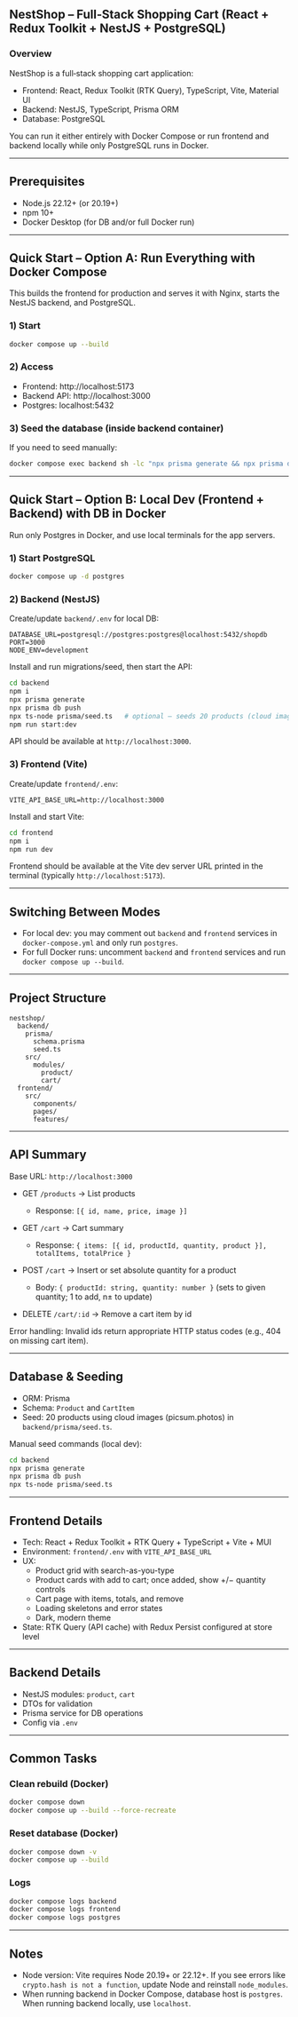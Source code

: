 ## NestShop – Full‑Stack Shopping Cart (React + Redux Toolkit + NestJS + PostgreSQL)

### Overview
NestShop is a full‑stack shopping cart application:
- Frontend: React, Redux Toolkit (RTK Query), TypeScript, Vite, Material UI
- Backend: NestJS, TypeScript, Prisma ORM
- Database: PostgreSQL

You can run it either entirely with Docker Compose or run frontend and backend locally while only PostgreSQL runs in Docker.

---

## Prerequisites
- Node.js 22.12+ (or 20.19+)
- npm 10+
- Docker Desktop (for DB and/or full Docker run)

---

## Quick Start – Option A: Run Everything with Docker Compose
This builds the frontend for production and serves it with Nginx, starts the NestJS backend, and PostgreSQL.

### 1) Start
```bash
docker compose up --build
```

### 2) Access
- Frontend: http://localhost:5173
- Backend API: http://localhost:3000
- Postgres: localhost:5432

### 3) Seed the database (inside backend container)
If you need to seed manually:
```bash
docker compose exec backend sh -lc "npx prisma generate && npx prisma db push && npx ts-node prisma/seed.ts"
```

---

## Quick Start – Option B: Local Dev (Frontend + Backend) with DB in Docker
Run only Postgres in Docker, and use local terminals for the app servers.

### 1) Start PostgreSQL
```bash
docker compose up -d postgres
```

### 2) Backend (NestJS)
Create/update `backend/.env` for local DB:
```env
DATABASE_URL=postgresql://postgres:postgres@localhost:5432/shopdb
PORT=3000
NODE_ENV=development
```

Install and run migrations/seed, then start the API:
```bash
cd backend
npm i
npx prisma generate
npx prisma db push
npx ts-node prisma/seed.ts   # optional – seeds 20 products (cloud images)
npm run start:dev
```

API should be available at `http://localhost:3000`.

### 3) Frontend (Vite)
Create/update `frontend/.env`:
```env
VITE_API_BASE_URL=http://localhost:3000
```

Install and start Vite:
```bash
cd frontend
npm i
npm run dev
```

Frontend should be available at the Vite dev server URL printed in the terminal (typically `http://localhost:5173`).

---

## Switching Between Modes
- For local dev: you may comment out `backend` and `frontend` services in `docker-compose.yml` and only run `postgres`.
- For full Docker runs: uncomment `backend` and `frontend` services and run `docker compose up --build`.

---

## Project Structure
```
nestshop/
  backend/
    prisma/
      schema.prisma
      seed.ts
    src/
      modules/
        product/
        cart/
  frontend/
    src/
      components/
      pages/
      features/
```

---

## API Summary
Base URL: `http://localhost:3000`

- GET `/products` → List products
  - Response: `[{ id, name, price, image }]`

- GET `/cart` → Cart summary
  - Response: `{ items: [{ id, productId, quantity, product }], totalItems, totalPrice }`

- POST `/cart` → Insert or set absolute quantity for a product
  - Body: `{ productId: string, quantity: number }` (sets to given quantity; 1 to add, n± to update)

- DELETE `/cart/:id` → Remove a cart item by id

Error handling: Invalid ids return appropriate HTTP status codes (e.g., 404 on missing cart item).

---

## Database & Seeding
- ORM: Prisma
- Schema: `Product` and `CartItem`
- Seed: 20 products using cloud images (picsum.photos) in `backend/prisma/seed.ts`.

Manual seed commands (local dev):
```bash
cd backend
npx prisma generate
npx prisma db push
npx ts-node prisma/seed.ts
```

---

## Frontend Details
- Tech: React + Redux Toolkit + RTK Query + TypeScript + Vite + MUI
- Environment: `frontend/.env` with `VITE_API_BASE_URL`
- UX:
  - Product grid with search-as-you-type
  - Product cards with add to cart; once added, show +/− quantity controls
  - Cart page with items, totals, and remove
  - Loading skeletons and error states
  - Dark, modern theme
- State: RTK Query (API cache) with Redux Persist configured at store level

---

## Backend Details
- NestJS modules: `product`, `cart`
- DTOs for validation
- Prisma service for DB operations
- Config via `.env`

---

## Common Tasks
### Clean rebuild (Docker)
```bash
docker compose down
docker compose up --build --force-recreate
```

### Reset database (Docker)
```bash
docker compose down -v
docker compose up --build
```

### Logs
```bash
docker compose logs backend
docker compose logs frontend
docker compose logs postgres
```

---

## Notes
- Node version: Vite requires Node 20.19+ or 22.12+. If you see errors like `crypto.hash is not a function`, update Node and reinstall `node_modules`.
- When running backend in Docker Compose, database host is `postgres`. When running backend locally, use `localhost`.


